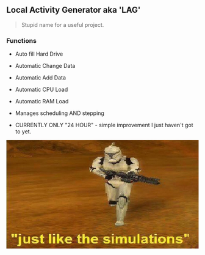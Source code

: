 ## Local Activity Generator aka 'LAG' ##

> Stupid name for a useful project.

### Functions ###

* Auto fill Hard Drive

* Automatic Change Data

* Automatic Add Data

* Automatic CPU Load

* Automatic RAM Load

* Manages scheduling AND stepping

* CURRENTLY ONLY "24 HOUR" - simple improvement I just haven't got to yet.

![meme](/doc_asset/LAG.jpg)

